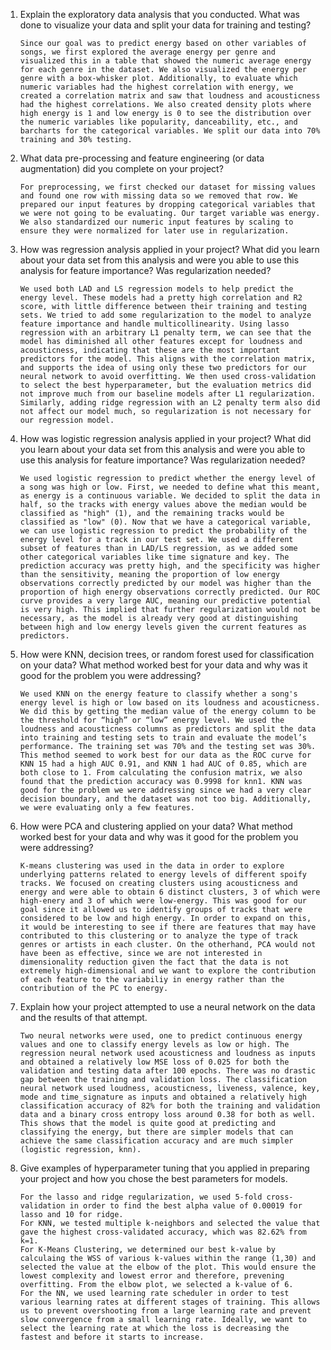 1.  Explain the exploratory data analysis that you conducted. What was done to visualize your
    data and split your data for training and testing?

        Since our goal was to predict energy based on other variables of songs, we first explored the average energy per genre and visualized this in a table that showed the numeric average energy for each genre in the dataset. We also visualized the energy per genre with a box-whisker plot. Additionally, to evaluate which numeric variables had the highest correlation with energy, we created a correlation matrix and saw that loudness and acousticness had the highest correlations. We also created density plots where high energy is 1 and low energy is 0 to see the distribution over the numeric variables like popularity, danceability, etc., and barcharts for the categorical variables. We split our data into 70% training and 30% testing.

2.  What data pre-processing and feature engineering (or data augmentation) did you complete on your project?

        For preprocessing, we first checked our dataset for missing values and found one row with missing data so we removed that row. We prepared our input features by dropping categorical variables that we were not going to be evaluating. Our target variable was energy. We also standardized our numeric input features by scaling to ensure they were normalized for later use in regularization.

3.  How was regression analysis applied in your project? What did you learn about your data
    set from this analysis and were you able to use this analysis for feature importance? Was
    regularization needed?

        We used both LAD and LS regression models to help predict the energy level. These models had a pretty high correlation and R2 score, with little difference between their training and testing sets. We tried to add some regularization to the model to analyze feature importance and handle multicollinearity. Using lasso regression with an arbitrary L1 penalty term, we can see that the model has diminished all other features except for loudness and acousticness, indicating that these are the most important predictors for the model. This aligns with the correlation matrix, and supports the idea of using only these two predictors for our neural network to avoid overfitting. We then used cross-validation to select the best hyperparameter, but the evaluation metrics did not improve much from our baseline models after L1 regularization. Similarly, adding ridge regression with an L2 penalty term also did not affect our model much, so regularization is not necessary for our regression model.

4.  How was logistic regression analysis applied in your project? What did you learn about your
    data set from this analysis and were you able to use this analysis for feature importance?
    Was regularization needed?

        We used logistic regression to predict whether the energy level of a song was high or low. First, we needed to define what this meant, as energy is a continuous variable. We decided to split the data in half, so the tracks with energy values above the median would be classified as "high" (1), and the remaining tracks would be classified as "low" (0). Now that we have a categorical variable, we can use logistic regression to predict the probability of the energy level for a track in our test set. We used a different subset of features than in LAD/LS regression, as we added some other categorical variables like time signature and key. The prediction accuracy was pretty high, and the specificity was higher than the sensitivity, meaning the proportion of low energy observations correctly predicted by our model was higher than the proportion of high energy observations correctly predicted. Our ROC curve provides a very large AUC, meaning our predictive potential is very high. This implied that further regularization would not be necessary, as the model is already very good at distinguishing between high and low energy levels given the current features as predictors.

5.  How were KNN, decision trees, or random forest used for classification on your data? What
    method worked best for your data and why was it good for the problem you were addressing?

        We used KNN on the energy feature to classify whether a song's energy level is high or low based on its loudness and acousticness. We did this by getting the median value of the energy column to be the threshold for “high” or “low” energy level. We used the loudness and acousticness columns as predictors and split the data into training and testing sets to train and evaluate the model’s performance. The training set was 70% and the testing set was 30%. This method seemed to work best for our data as the ROC curve for KNN 15 had a high AUC 0.91, and KNN 1 had AUC of 0.85, which are both close to 1. From calculating the confusion matrix, we also found that the prediction accuracy was 0.9998 for knn1. KNN was good for the problem we were addressing since we had a very clear decision boundary, and the dataset was not too big. Additionally, we were evaluating only a few features.

6.  How were PCA and clustering applied on your data? What method worked best for your
    data and why was it good for the problem you were addressing?

        K-means clustering was used in the data in order to explore underlying patterns related to energy levels of different spoify tracks. We focused on creating clusters using acousticness and energy and were able to obtain 6 distinct clusters, 3 of which were high-enery and 3 of which were low-energy. This was good for our goal since it allowed us to identify groups of tracks that were considered to be low and high energy. In order to expand on this, it would be interesting to see if there are features that may have contributed to this clustering or to analyze the type of track genres or artists in each cluster. On the otherhand, PCA would not have been as effective, since we are not interested in dimensionality reduction given the fact that the data is not extremely high-dimensional and we want to explore the contribution of each feature to the variabiliy in energy rather than the contribution of the PC to energy.

7.  Explain how your project attempted to use a neural network on the data and the results of
    that attempt.

        Two neural networks were used, one to predict continuous energy values and one to classify energy levels as low or high. The regression neural network used acousticness and loudness as inputs and obtained a relatively low MSE loss of 0.025 for both the validation and testing data after 100 epochs. There was no drastic gap between the training and validation loss. The classification neural network used loudness, acousticness, liveness, valence, key, mode and time_signature as inputs and obtained a relatively high classification accuracy of 82% for both the training and validation data and a binary cross entropy loss around 0.38 for both as well. This shows that the model is quite good at predicting and classifying the energy, but there are simpler models that can achieve the same classification accuracy and are much simpler (logistic regression, knn).

8.  Give examples of hyperparameter tuning that you applied in preparing your project and how
    you chose the best parameters for models.

        For the lasso and ridge regularization, we used 5-fold cross-validation in order to find the best alpha value of 0.00019 for lasso and 10 for ridge.
        For KNN, we tested multiple k-neighbors and selected the value that gave the highest cross-validated accuracy, which was 82.62% from k=1.
        For K-Means Clustering, we determined our best k-value by calculaing the WSS of various k-values within the range (1,30) and selected the value at the elbow of the plot. This would ensure the lowest complexity and lowest error and therefore, prevening overfitting. From the elbow plot, we selected a k-value of 6.
        For the NN, we used learning rate scheduler in order to test various learning rates at different stages of training. This allows us to prevent overshooting from a large learning rate and prevent slow convergence from a small learning rate. Ideally, we want to select the learning rate at which the loss is decreasing the fastest and before it starts to increase.
